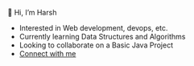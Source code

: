 👋 Hi, I’m Harsh
- Interested in Web development, devops, etc.
- Currently learning Data Structures and Algorithms
- Looking to collaborate on a Basic Java Project
- [Connect with me](https://bio.link/harshverma28)
